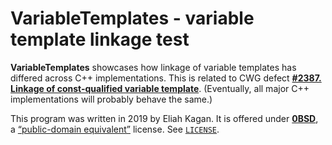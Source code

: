 <!--
  Copyright (c) 2019 Eliah Kagan

  Permission to use, copy, modify, and/or distribute this software for any
  purpose with or without fee is hereby granted.

  THE SOFTWARE IS PROVIDED "AS IS" AND THE AUTHOR DISCLAIMS ALL WARRANTIES WITH
  REGARD TO THIS SOFTWARE INCLUDING ALL IMPLIED WARRANTIES OF MERCHANTABILITY
  AND FITNESS. IN NO EVENT SHALL THE AUTHOR BE LIABLE FOR ANY SPECIAL, DIRECT,
  INDIRECT, OR CONSEQUENTIAL DAMAGES OR ANY DAMAGES WHATSOEVER RESULTING FROM
  LOSS OF USE, DATA OR PROFITS, WHETHER IN AN ACTION OF CONTRACT, NEGLIGENCE OR
  OTHER TORTIOUS ACTION, ARISING OUT OF OR IN CONNECTION WITH THE USE OR
  PERFORMANCE OF THIS SOFTWARE.
-->

# VariableTemplates - variable template linkage test

**VariableTemplates** showcases how linkage of variable templates has differed
across C++ implementations. This is related to CWG defect [**#2387. Linkage of
const-qualified variable
template**](http://www.open-std.org/jtc1/sc22/wg21/docs/cwg_defects.html#2387).
(Eventually, all major C++ implementations will probably behave the same.)

This program was written in 2019 by Eliah Kagan. It is offered under
[**0BSD**](https://spdx.org/licenses/0BSD.html), a [&ldquo;public-domain
equivalent&rdquo;](https://en.wikipedia.org/wiki/Public-domain-equivalent_license)
license. See [`LICENSE`](LICENSE).
